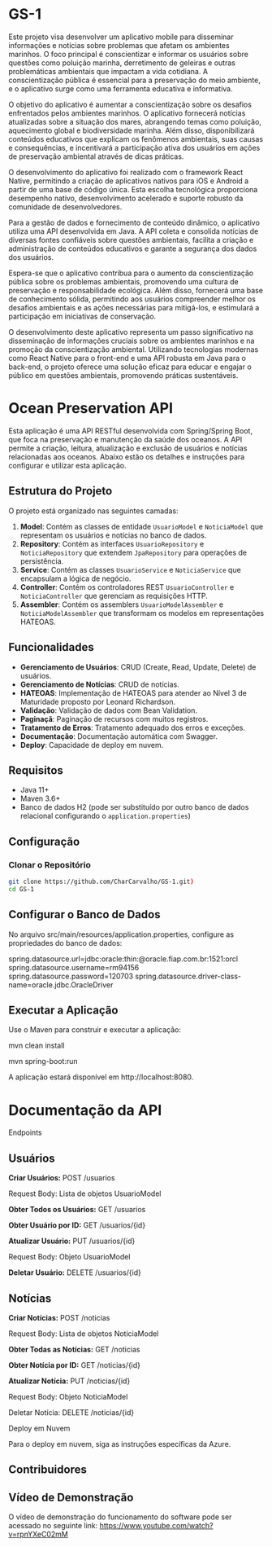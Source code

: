 # GS-1

Este projeto visa desenvolver um aplicativo mobile para disseminar informações e notícias sobre problemas que afetam os ambientes marinhos. O foco principal é conscientizar e informar os usuários sobre questões como poluição marinha, derretimento de geleiras e outras problemáticas ambientais que impactam a vida cotidiana. A conscientização pública é essencial para a preservação do meio ambiente, e o aplicativo surge como uma ferramenta educativa e informativa.

O objetivo do aplicativo é aumentar a conscientização sobre os desafios enfrentados pelos ambientes marinhos. O aplicativo fornecerá notícias atualizadas sobre a situação dos mares, abrangendo temas como poluição, aquecimento global e biodiversidade marinha. Além disso, disponibilizará conteúdos educativos que explicam os fenômenos ambientais, suas causas e consequências, e incentivará a participação ativa dos usuários em ações de preservação ambiental através de dicas práticas.

O desenvolvimento do aplicativo foi realizado com o framework React Native, permitindo a criação de aplicativos nativos para iOS e Android a partir de uma base de código única. Esta escolha tecnológica proporciona desempenho nativo, desenvolvimento acelerado e suporte robusto da comunidade de desenvolvedores.

Para a gestão de dados e fornecimento de conteúdo dinâmico, o aplicativo utiliza uma API desenvolvida em Java. A API coleta e consolida notícias de diversas fontes confiáveis sobre questões ambientais, facilita a criação e administração de conteúdos educativos e garante a segurança dos dados dos usuários.

Espera-se que o aplicativo contribua para o aumento da conscientização pública sobre os problemas ambientais, promovendo uma cultura de preservação e responsabilidade ecológica. Além disso, fornecerá uma base de conhecimento sólida, permitindo aos usuários compreender melhor os desafios ambientais e as ações necessárias para mitigá-los, e estimulará a participação em iniciativas de conservação.

O desenvolvimento deste aplicativo representa um passo significativo na disseminação de informações cruciais sobre os ambientes marinhos e na promoção da conscientização ambiental. Utilizando tecnologias modernas como React Native para o front-end e uma API robusta em Java para o back-end, o projeto oferece uma solução eficaz para educar e engajar o público em questões ambientais, promovendo práticas sustentáveis.

# Ocean Preservation API

Esta aplicação é uma API RESTful desenvolvida com Spring/Spring Boot, que foca na preservação e manutenção da saúde dos oceanos. A API permite a criação, leitura, atualização e exclusão de usuários e notícias relacionadas aos oceanos. Abaixo estão os detalhes e instruções para configurar e utilizar esta aplicação.

## Estrutura do Projeto

O projeto está organizado nas seguintes camadas:

1. **Model**: Contém as classes de entidade `UsuarioModel` e `NoticiaModel` que representam os usuários e notícias no banco de dados.
2. **Repository**: Contém as interfaces `UsuarioRepository` e `NoticiaRepository` que extendem `JpaRepository` para operações de persistência.
3. **Service**: Contém as classes `UsuarioService` e `NoticiaService` que encapsulam a lógica de negócio.
4. **Controller**: Contém os controladores REST `UsuarioController` e `NoticiaController` que gerenciam as requisições HTTP.
5. **Assembler**: Contém os assemblers `UsuarioModelAssembler` e `NoticiaModelAssembler` que transformam os modelos em representações HATEOAS.

## Funcionalidades

- **Gerenciamento de Usuários**: CRUD (Create, Read, Update, Delete) de usuários.
- **Gerenciamento de Notícias**: CRUD de notícias.
- **HATEOAS**: Implementação de HATEOAS para atender ao Nível 3 de Maturidade proposto por Leonard Richardson.
- **Validação**: Validação de dados com Bean Validation.
- **Paginaçã**: Paginação de recursos com muitos registros.
- **Tratamento de Erros**: Tratamento adequado dos erros e exceções.
- **Documentação**: Documentação automática com Swagger.
- **Deploy**: Capacidade de deploy em nuvem.

## Requisitos

- Java 11+
- Maven 3.6+
- Banco de dados H2 (pode ser substituído por outro banco de dados relacional configurando o `application.properties`)

## Configuração

### Clonar o Repositório

```bash
git clone https://github.com/CharCarvalho/GS-1.git)
cd GS-1
```
## Configurar o Banco de Dados

No arquivo src/main/resources/application.properties, configure as propriedades do banco de dados:

spring.datasource.url=jdbc:oracle:thin:@oracle.fiap.com.br:1521:orcl
spring.datasource.username=rm94156
spring.datasource.password=120703
spring.datasource.driver-class-name=oracle.jdbc.OracleDriver

## Executar a Aplicação

Use o Maven para construir e executar a aplicação:

mvn clean install

mvn spring-boot:run

A aplicação estará disponível em http://localhost:8080.

# Documentação da API

Endpoints

## Usuários

**Criar Usuários:** POST /usuarios

Request Body: Lista de objetos UsuarioModel

**Obter Todos os Usuários:** GET /usuarios

**Obter Usuário por ID:** GET /usuarios/{id}

**Atualizar Usuário:** PUT /usuarios/{id}

Request Body: Objeto UsuarioModel

**Deletar Usuário:** DELETE /usuarios/{id}

## Notícias

**Criar Notícias:** POST /noticias

Request Body: Lista de objetos NoticiaModel

**Obter Todas as Notícias:** GET /noticias

**Obter Notícia por ID:** GET /noticias/{id}

**Atualizar Notícia:** PUT /noticias/{id}

Request Body: Objeto NoticiaModel

Deletar Notícia: DELETE /noticias/{id}

Deploy em Nuvem

Para o deploy em nuvem, siga as instruções específicas da Azure.

## Contribuidores

## Vídeo de Demonstração
O vídeo de demonstração do funcionamento do software pode ser acessado no seguinte link: https://www.youtube.com/watch?v=rpnYXeC02mM
